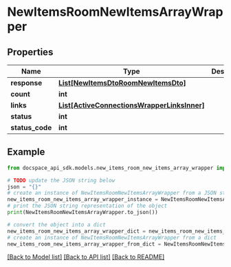 # NewItemsRoomNewItemsArrayWrapper

## Properties

Name | Type | Description | Notes
------------ | ------------- | ------------- | -------------
**response** | [**List[NewItemsDtoRoomNewItemsDto]**](NewItemsDtoRoomNewItemsDto.md) |  | [optional] 
**count** | **int** |  | [optional] 
**links** | [**List[ActiveConnectionsWrapperLinksInner]**](ActiveConnectionsWrapperLinksInner.md) |  | [optional] 
**status** | **int** |  | [optional] 
**status_code** | **int** |  | [optional] 

## Example

```python
from docspace_api_sdk.models.new_items_room_new_items_array_wrapper import NewItemsRoomNewItemsArrayWrapper

# TODO update the JSON string below
json = "{}"
# create an instance of NewItemsRoomNewItemsArrayWrapper from a JSON string
new_items_room_new_items_array_wrapper_instance = NewItemsRoomNewItemsArrayWrapper.from_json(json)
# print the JSON string representation of the object
print(NewItemsRoomNewItemsArrayWrapper.to_json())

# convert the object into a dict
new_items_room_new_items_array_wrapper_dict = new_items_room_new_items_array_wrapper_instance.to_dict()
# create an instance of NewItemsRoomNewItemsArrayWrapper from a dict
new_items_room_new_items_array_wrapper_from_dict = NewItemsRoomNewItemsArrayWrapper.from_dict(new_items_room_new_items_array_wrapper_dict)
```
[[Back to Model list]](../README.md#documentation-for-models) [[Back to API list]](../README.md#documentation-for-api-endpoints) [[Back to README]](../README.md)


